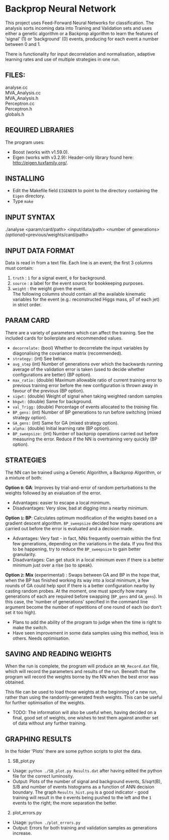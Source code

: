 # Backprop Neural Network

This project uses Feed-Forward Neural Networks for classification. The analysis sorts incoming data into Training and Validation sets and uses either a genetic algorithm or a Backprop algorithm to learn the features of 'signal' (1) or 'background' (0) events, producing for each event a number between 0 and 1.  

There is functionality for input decorrelation and normalisation, adaptive learning rates and use of multiple strategies in one run.

## FILES:
analyse.cc  
MVA_Analysis.cc  
MVA_Analysis.h  
Perceptron.cc  
Perceptron.h  
globals.h

## REQUIRED LIBRARIES
The program uses:  
* Boost (works with v1.59.0).  
* Eigen (works with v3.2.9): Header-only library found here: http://eigen.tuxfamily.org/.

## INSTALLING
* Edit the Makefile field `EIGENDIR` to point to the directory containing the `Eigen` directory.
* Type `make`

## INPUT SYNTAX 
./analyse \<param/card/path\> \<input/data/path\> \<number of generations\> *(optional)*\<previous/weights/card/path\>

## INPUT DATA FORMAT
Data is read in from a text file. Each line is an event; the first 3 columns must contain:  
1. `truth` : `1` for a signal event, `0` for background.  
2. `source` : a label for the event source for bookkeeping purposes.  
3. `weight` : the weight given the event.  
The following columns should contain all the available kinematic variables for the event (e.g.: reconstructed Higgs mass, pT of each jet) in strict order.

## PARAM CARD
There are a variety of parameters which can affect the training. See the included cards for boilerplate and recommended values.  
* `decorrelate:` (bool) Whether to decorrelate the input variables by diagonalising the covariance matrix (recommended).
* `strategy:` (int) See below.
* `avg_step` (int) Number of generations over which the backwards running average of the validation error is taken (used to decide whether configurations are better) (BP option).
* `max_ratio:` (double) Maximum allowable ratio of current training error to previous training error before the new configuration is thrown away in favour of the previous (BP option).
* `sigwt:` (double) Weight of signal when taking weighted random samples
* `bkgwt:` (double) Same for background.  
* `val_Trigg:` (double) Percentage of events allocated to the *training* file. 
* `BP_gens:` (int) Number of BP generations to run before switching (mixed strategy option).
* `GA_gens:` (int) Same for GA (mixed strategy option).
* `alpha:` (double) Initial learning rate (BP option).
* `BP_sweepsize:` (int) Number of backprop operations carried out before measuring the error. Reduce if the NN is overtraining very quickly (BP option).

## STRATEGIES
The NN can be trained using a Genetic Algorithm, a Backprop Algorithm, or a mixture of both:  

**Option `0`: GA**: Improves by trial-and-error of random perturbations to the weights followed by an evaluation of the error.  
  * Advantages: easier to escape a local minimum.  
  * Disadvantages: Very slow, bad at digging into a nearby minimum. 

**Option `1`: BP**: Calculates optimum modification of the weights based on a gradient descent algorithm. `BP_sweepsize` decided how many operations are carried out before the error is evaluated and a decision made.  
  * Advantages: Very fast - in fact, NNs frequently overtrain within the first few generations, depending on the variations in the data. If you find this to be happening, try to reduce the `BP_sweepsize` to gain better granularity.
  * Disadvantages: Can get stuck in a local minimum even if there is a better minimum just over a rise (so to speak).

**Option `2`: Mix** (experimental) : Swaps between GA and BP in the hope that, when the BP has finished working its way into a local minimum, a few rounds of GA could help spot if there is a better configuration nearby by casting random probes. At the moment, one must specify how many generations of each are required before swapping (`BP_gens` and `GA_gens`). In this case, the 'number of generations' specified in the command line argument become the number of repetitions of one round of each (so don't set it too high).  
  * Plans to add the ability of the program to judge when the time is right to make the switch.
  * Have seen improvement in some data samples using this method, less in others. Needs optimisation.

## SAVING AND READING WEIGHTS
When the run is complete, the program will produce an `NN_Record.dat` file, which will record the parameters and results of the run. Beneath that the program will record the weights borne by the NN when the best error was obtained.  

This file can be used to load those weights at the beginning of a new run, rather than using the randomly-generated fresh weights. This can be useful for further optimisation of the weights.  

* TODO: The information will also be useful when, having decided on a final, good set of weights, one wishes to test them against another set of data without any further training.

## GRAPHING RESULTS
In the folder 'Plots' there are some python scripts to plot the data. 

1. SB_plot.py  
  * Usage: `python ./SB_plot.py Results.dat` after having edited the python file for the correct luminosity.
  * Output: Plots of the number of signal and background events, S/sqrt(B), S/B and number of events histograms as a function of ANN decision boundary. The graph `Results_hist.png` is a good indicator - good training will result in the `0` events being pushed to the left and the `1` events to the right; the more separation the better.  
2. plot_errors.py  
  * Usage: `python ./plot_errors.py`  
  * Output: Errors for both training and validation samples as generations increase.
